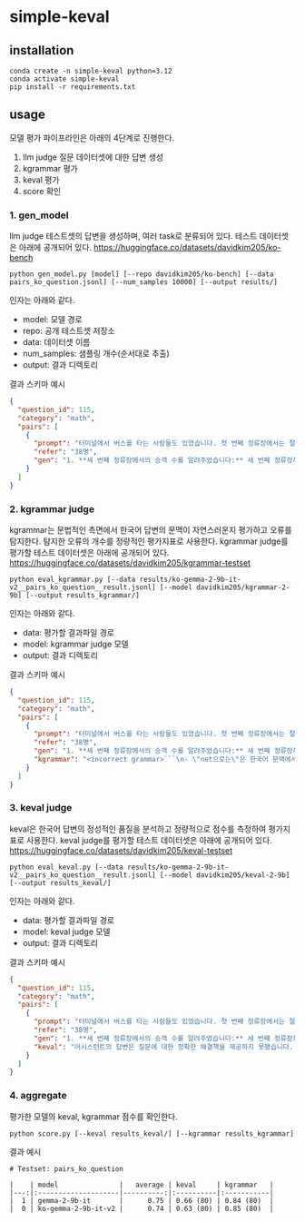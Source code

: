 # simple-keval


## installation
```  
conda create -n simple-keval python=3.12
conda activate simple-keval
pip install -r requirements.txt
```

## usage
모델 평가 파이프라인은 아래의 4단계로 진행한다.

1. llm judge 질문 데이터셋에 대한 답변 생성
2. kgrammar 평가
3. keval 평가
4. score 확인

### 1. gen_model
llm judge 테스트셋의 답변을 생성하며, 여러 task로 분류되어 있다.
테스트 데이터셋은 아래에 공개되어 있다.
https://huggingface.co/datasets/davidkim205/ko-bench

```
python gen_model.py [model] [--repo davidkim205/ko-bench] [--data pairs_ko_question.jsonl] [--num_samples 10000] [--output results/]
```

인자는 아래와 같다.

- model: 모델 경로
- repo: 공개 테스트셋 저장소
- data: 데이터셋 이름
- num_samples: 샘플링 개수(순서대로 추출)
- output: 결과 디렉토리

결과 스키마 예시

```json
{
  "question_id": 115,
  "category": "math",
  "pairs": [
    {
      "prompt": "터미널에서 버스를 타는 사람들도 있었습니다. 첫 번째 정류장에서는 절반이 내리고 4명이 더 탔습니다. 그리고 두 번째 정류장에서는 6명이 내리고 8명이 더 탔습니다. 세 번째 정류장까지 총 25명이 타고 있었다면, 터미널에서 버스에 몇 명이 탔나요?",
      "refer": "38명",
      "gen": "1. **세 번째 정류장에서의 승객 수를 알려주었습니다:** 세 번째 정류장까지 총 25명이 타고 있었다는 것을 알고 있습니다.\n2. **두 번째 정류장에서의 변화를 고려해야 합니다:** 두 번째 정류장에서 6명이 내리고 8명이 탔으므로, net으로는 2명이 더 탑승했습니다.\n3. **두 번째 정류장 이전 승객 수를 계산합니다:** 세 번째 정류장에서의 승객 수(25명)에서 두 번째 정류장에서 탑승한 2명을 빼줍니다. 즉, 두 번째 정류장 전에 23명이 타고 있었습니다.\n4. **첫 번째 정류장에서의 변화를 고려합니다:** 첫 번째 정류장에서 절반이 내리고 4명이 탔으므로,  net으로는 4명이 탑승한 것보다 적게 탑승했을 것입니다.\n5. **터미널에서의 승객 수를 계산합니다:** 첫 번째 정류장 이전의 승객 수를 알기 위해, 두 번째 정류장 전 승객 수(23명)에서 탑승한 4명을 빼줍니다. 즉, 터미널에서 버스에 탑승한 승객 수는 19명입니다. \n\n\n\n따라서 터미널에서 버스에 **19명**이 탔습니다."
    }
  ]
}
```

### 2. kgrammar judge
kgrammar는 문법적인 측면에서 한국어 답변의 문맥이 자연스러운지 평가하고 오류를 탐지한다.
탐지한 오류의 개수를 정량적인 평가지표로 사용한다.
kgrammar judge를 평가할 테스트 데이터셋은 아래에 공개되어 있다.
https://huggingface.co/datasets/davidkim205/kgrammar-testset

```
python eval_kgrammar.py [--data results/ko-gemma-2-9b-it-v2__pairs_ko_question__result.jsonl] [--model davidkim205/kgrammar-2-9b] [--output results_kgrammar/]
```

인자는 아래와 같다.

- data: 평가할 결과파일 경로
- model: kgrammar judge 모델
- output: 결과 디렉토리

결과 스키마 예시

```json
{
  "question_id": 115,
  "category": "math",
  "pairs": [
    {
      "prompt": "터미널에서 버스를 타는 사람들도 있었습니다. 첫 번째 정류장에서는 절반이 내리고 4명이 더 탔습니다. 그리고 두 번째 정류장에서는 6명이 내리고 8명이 더 탔습니다. 세 번째 정류장까지 총 25명이 타고 있었다면, 터미널에서 버스에 몇 명이 탔나요?",
      "refer": "38명",
      "gen": "1. **세 번째 정류장에서의 승객 수를 알려주었습니다:** 세 번째 정류장까지 총 25명이 타고 있었다는 것을 알고 있습니다.\n2. **두 번째 정류장에서의 변화를 고려해야 합니다:** 두 번째 정류장에서 6명이 내리고 8명이 탔으므로, net으로는 2명이 더 탑승했습니다.\n3. **두 번째 정류장 이전 승객 수를 계산합니다:** 세 번째 정류장에서의 승객 수(25명)에서 두 번째 정류장에서 탑승한 2명을 빼줍니다. 즉, 두 번째 정류장 전에 23명이 타고 있었습니다.\n4. **첫 번째 정류장에서의 변화를 고려합니다:** 첫 번째 정류장에서 절반이 내리고 4명이 탔으므로,  net으로는 4명이 탑승한 것보다 적게 탑승했을 것입니다.\n5. **터미널에서의 승객 수를 계산합니다:** 첫 번째 정류장 이전의 승객 수를 알기 위해, 두 번째 정류장 전 승객 수(23명)에서 탑승한 4명을 빼줍니다. 즉, 터미널에서 버스에 탑승한 승객 수는 19명입니다. \n\n\n\n따라서 터미널에서 버스에 **19명**이 탔습니다.",
      "kgrammar": "<incorrect grammar>```\n- \"net으로는\"은 한국어 문맥에서 부자연스러운 영어 사용입니다. \"net\"이라는 단어는 한국어로 \"네트\"로 대체되어야 합니다.\n</incorrect grammar> <wrong count>2</wrong count>\n```\n"
    }
  ]
}
```

### 3. keval judge

keval은 한국어 답변의 정성적인 품질을 분석하고 정량적으로 점수를 측정하여 평가지표로 사용한다.
keval judge를 평가할 테스트 데이터셋은 아래에 공개되어 있다.
https://huggingface.co/datasets/davidkim205/keval-testset

```
python eval_keval.py [--data results/ko-gemma-2-9b-it-v2__pairs_ko_question__result.jsonl] [--model davidkim205/keval-2-9b] [--output results_keval/]
```

인자는 아래와 같다.

- data: 평가할 결과파일 경로
- model: keval judge 모델
- output: 결과 디렉토리

결과 스키마 예시

```json
{
  "question_id": 115,
  "category": "math",
  "pairs": [
    {
      "prompt": "터미널에서 버스를 타는 사람들도 있었습니다. 첫 번째 정류장에서는 절반이 내리고 4명이 더 탔습니다. 그리고 두 번째 정류장에서는 6명이 내리고 8명이 더 탔습니다. 세 번째 정류장까지 총 25명이 타고 있었다면, 터미널에서 버스에 몇 명이 탔나요?",
      "refer": "38명",
      "gen": "1. **세 번째 정류장에서의 승객 수를 알려주었습니다:** 세 번째 정류장까지 총 25명이 타고 있었다는 것을 알고 있습니다.\n2. **두 번째 정류장에서의 변화를 고려해야 합니다:** 두 번째 정류장에서 6명이 내리고 8명이 탔으므로, net으로는 2명이 더 탑승했습니다.\n3. **두 번째 정류장 이전 승객 수를 계산합니다:** 세 번째 정류장에서의 승객 수(25명)에서 두 번째 정류장에서 탑승한 2명을 빼줍니다. 즉, 두 번째 정류장 전에 23명이 타고 있었습니다.\n4. **첫 번째 정류장에서의 변화를 고려합니다:** 첫 번째 정류장에서 절반이 내리고 4명이 탔으므로,  net으로는 4명이 탑승한 것보다 적게 탑승했을 것입니다.\n5. **터미널에서의 승객 수를 계산합니다:** 첫 번째 정류장 이전의 승객 수를 알기 위해, 두 번째 정류장 전 승객 수(23명)에서 탑승한 4명을 빼줍니다. 즉, 터미널에서 버스에 탑승한 승객 수는 19명입니다. \n\n\n\n따라서 터미널에서 버스에 **19명**이 탔습니다.",
      "keval": "어시스턴트의 답변은 질문에 대한 정확한 해결책을 제공하지 못했습니다. 문제는 터미널에서 시작하여 정류장을 거쳐 세 번째 정류장까지의 승객 수 변화를 추적하는 것입니다. 어시스턴트는 잘못된 계산을 통해 터미널에서 19명이 탔다고 잘못된 결론을 내렸습니다.\n\n참조 답변은 정확하게 문제를 해결하였고, 터미널에서 38명이 탔다는 것을 올바르게 계산했습니다.\n\n어시스턴트의 답변에서의 실수:\n1. 두 번째 정류장에서 6명이 내리고 8명이 탔다는 정보를 잘못 해석하여, 두 번째 정류장에서 2명이 더 탑승했다고 잘못 계산했습니다.\n2. 첫 번째 정류장에서 절반이 내리고 4명이 탔다는 정보를 제대로 활용하지 못했습니다.\n\n따라서 어시스턴트의 답변은 정확성과 유용성 모두에서 부족합니다.\n\nRating: [[1]]\n"
    }
  ]
}
```

### 4. aggregate

평가한 모델의 keval, kgrammar 점수를 확인한다.

```
python score.py [--keval results_keval/] [--kgrammar results_kgrammar]
```

결과 예시
```
# Testset: pairs_ko_question 

|    | model               |   average | keval     | kgrammar   |
|---:|:--------------------|----------:|:----------|:-----------|
|  1 | gemma-2-9b-it       |      0.75 | 0.66 (80) | 0.84 (80)  |
|  0 | ko-gemma-2-9b-it-v2 |      0.74 | 0.63 (80) | 0.85 (80)  |
```